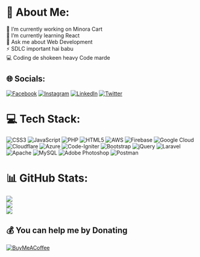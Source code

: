 # 💫 About Me:
🔭 I’m currently working on Minora Cart<br>🌱 I’m currently learning React<br>💬 Ask me about Web Development<br>⚡ SDLC important hai babu<br> 💻 Coding de shokeen heavy Code marde


## 🌐 Socials:
[![Facebook](https://img.shields.io/badge/Facebook-%231877F2.svg?logo=Facebook&logoColor=white)](https://facebook.com/aniketsharma4u) [![Instagram](https://img.shields.io/badge/Instagram-%23E4405F.svg?logo=Instagram&logoColor=white)](https://instagram.com/aniketsharma4u) [![LinkedIn](https://img.shields.io/badge/LinkedIn-%230077B5.svg?logo=linkedin&logoColor=white)](https://linkedin.com/in/aniketsharma4u) [![Twitter](https://img.shields.io/badge/Twitter-%231DA1F2.svg?logo=Twitter&logoColor=white)](https://twitter.com/aniketsharma4u) 

# 💻 Tech Stack:
![CSS3](https://img.shields.io/badge/css3-%231572B6.svg?style=plastic&logo=css3&logoColor=white) ![JavaScript](https://img.shields.io/badge/javascript-%23323330.svg?style=plastic&logo=javascript&logoColor=%23F7DF1E) ![PHP](https://img.shields.io/badge/php-%23777BB4.svg?style=plastic&logo=php&logoColor=white) ![HTML5](https://img.shields.io/badge/html5-%23E34F26.svg?style=plastic&logo=html5&logoColor=white) ![AWS](https://img.shields.io/badge/AWS-%23FF9900.svg?style=plastic&logo=amazon-aws&logoColor=white) ![Firebase](https://img.shields.io/badge/firebase-%23039BE5.svg?style=plastic&logo=firebase) ![Google Cloud](https://img.shields.io/badge/Google%20Cloud-%234285F4.svg?style=plastic&logo=google-cloud&logoColor=white) ![Cloudflare](https://img.shields.io/badge/Cloudflare-F38020?style=plastic&logo=Cloudflare&logoColor=white) ![Azure](https://img.shields.io/badge/azure-%230072C6.svg?style=plastic&logo=azure-devops&logoColor=white) ![Code-Igniter](https://img.shields.io/badge/CodeIgniter-%23EF4223.svg?style=plastic&logo=codeIgniter&logoColor=white) ![Bootstrap](https://img.shields.io/badge/bootstrap-%23563D7C.svg?style=plastic&logo=bootstrap&logoColor=white) ![jQuery](https://img.shields.io/badge/jquery-%230769AD.svg?style=plastic&logo=jquery&logoColor=white) ![Laravel](https://img.shields.io/badge/laravel-%23FF2D20.svg?style=plastic&logo=laravel&logoColor=white) ![Apache](https://img.shields.io/badge/apache-%23D42029.svg?style=plastic&logo=apache&logoColor=white) ![MySQL](https://img.shields.io/badge/mysql-%2300f.svg?style=plastic&logo=mysql&logoColor=white) ![Adobe Photoshop](https://img.shields.io/badge/adobephotoshop-%2331A8FF.svg?style=plastic&logo=adobephotoshop&logoColor=white) ![Postman](https://img.shields.io/badge/Postman-FF6C37?style=plastic&logo=postman&logoColor=white)
# 📊 GitHub Stats:
![](https://github-readme-stats.vercel.app/api?username=aniketsharma4u&theme=monokai&hide_border=true&include_all_commits=false&count_private=false)<br/>
![](https://github-readme-streak-stats.herokuapp.com/?user=aniketsharma4u&theme=monokai&hide_border=true)<br/>
![](https://github-readme-stats.vercel.app/api/top-langs/?username=aniketsharma4u&theme=monokai&hide_border=true&include_all_commits=false&count_private=false&layout=compact)

  ## 💰 You can help me by Donating
  [![BuyMeACoffee](https://img.shields.io/badge/Buy%20Me%20a%20Coffee-ffdd00?style=for-the-badge&logo=buy-me-a-coffee&logoColor=black)](https://buymeacoffee.com/aniketsharma4u) 

  
<!-- Proudly created with GPRM ( https://gprm.itsvg.in ) -->
